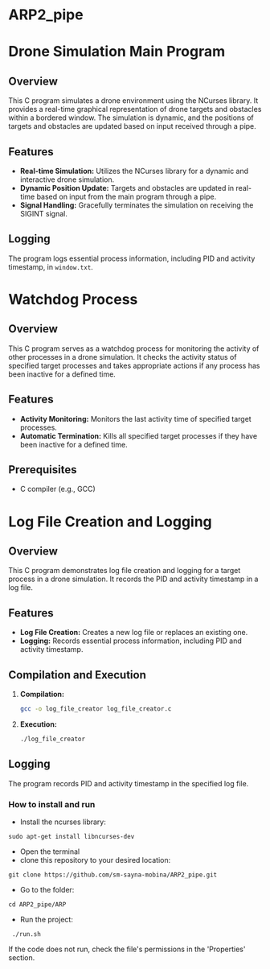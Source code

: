 # ARP2_pipe

# Drone Simulation Main Program

## Overview

This C program simulates a drone environment using the NCurses library. It provides a real-time graphical representation of drone targets and obstacles within a bordered window. The simulation is dynamic, and the positions of targets and obstacles are updated based on input received through a pipe.

## Features

- **Real-time Simulation:** Utilizes the NCurses library for a dynamic and interactive drone simulation.
- **Dynamic Position Update:** Targets and obstacles are updated in real-time based on input from the main program through a pipe.
- **Signal Handling:** Gracefully terminates the simulation on receiving the SIGINT signal.


## Logging

The program logs essential process information, including PID and activity timestamp, in `window.txt`.

# Watchdog Process

## Overview

This C program serves as a watchdog process for monitoring the activity of other processes in a drone simulation. It checks the activity status of specified target processes and takes appropriate actions if any process has been inactive for a defined time.

## Features

- **Activity Monitoring:** Monitors the last activity time of specified target processes.
- **Automatic Termination:** Kills all specified target processes if they have been inactive for a defined time.

## Prerequisites

- C compiler (e.g., GCC)


# Log File Creation and Logging

## Overview

This C program demonstrates log file creation and logging for a target process in a drone simulation. It records the PID and activity timestamp in a log file.

## Features

- **Log File Creation:** Creates a new log file or replaces an existing one.
- **Logging:** Records essential process information, including PID and activity timestamp.

## Compilation and Execution

1. **Compilation:**
    ```bash
    gcc -o log_file_creator log_file_creator.c
    ```

2. **Execution:**
    ```bash
    ./log_file_creator
    ```

## Logging

The program records PID and activity timestamp in the specified log file.


### How to install and run ###
- Install the ncurses library:
```console
sudo apt-get install libncurses-dev
```
- Open the terminal
- clone this repository to your desired location:
<pre><code>git clone https://github.com/sm-sayna-mobina/ARP2_pipe.git</code></pre>
- Go to the folder:
<pre><code>cd ARP2_pipe/ARP</code></pre>
- Run the project:
 <pre><code> ./run.sh </code></pre>
 If the code does not run, check the file's permissions in the 'Properties' section.
